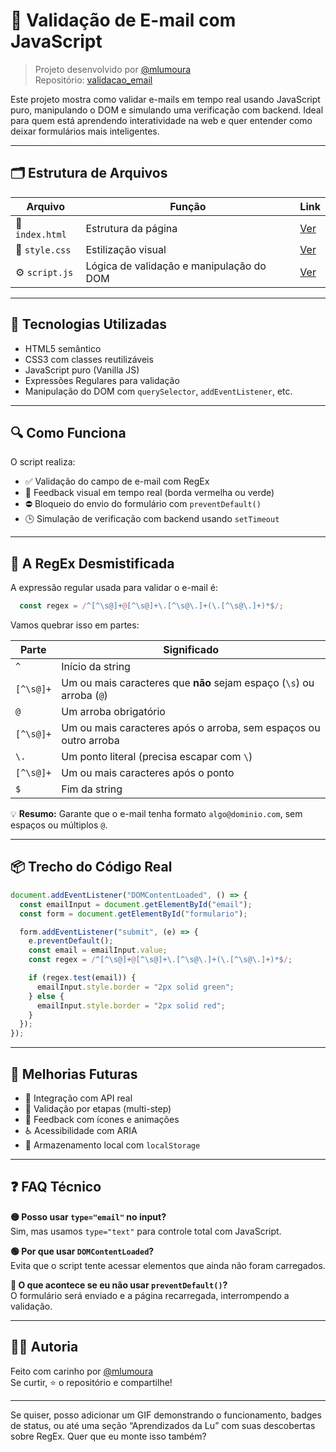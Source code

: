 # 📧 Validação de E-mail com JavaScript

> Projeto desenvolvido por [@mlumoura](https://github.com/mlumoura)  
> Repositório: [validacao_email](https://github.com/mlumoura/validacao_email)

Este projeto mostra como validar e-mails em tempo real usando JavaScript puro, manipulando o DOM e simulando uma verificação com backend. Ideal para quem está aprendendo interatividade na web e quer entender como deixar formulários mais inteligentes.

---

## 🗂️ Estrutura de Arquivos

| Arquivo        | Função                                      | Link |
|----------------|---------------------------------------------|------|
| 📄 `index.html` | Estrutura da página                         | [Ver](https://github.com/mlumoura/validacao_email/blob/main/index.html) |
| 🎨 `style.css`  | Estilização visual                          | [Ver](https://github.com/mlumoura/validacao_email/blob/main/style.css) |
| ⚙️ `script.js`  | Lógica de validação e manipulação do DOM    | [Ver](https://github.com/mlumoura/validacao_email/blob/main/script.js) |

---

## 🧠 Tecnologias Utilizadas

- HTML5 semântico  
- CSS3 com classes reutilizáveis  
- JavaScript puro (Vanilla JS)  
- Expressões Regulares para validação  
- Manipulação do DOM com `querySelector`, `addEventListener`, etc.

---

## 🔍 Como Funciona

O script realiza:

- ✅ Validação do campo de e-mail com RegEx  
- 🔄 Feedback visual em tempo real (borda vermelha ou verde)  
- ⛔ Bloqueio do envio do formulário com `preventDefault()`  
- 🕒 Simulação de verificação com backend usando `setTimeout`

---

## 🧪 A RegEx Desmistificada

A expressão regular usada para validar o e-mail é:

```js
  const regex = /^[^\s@]+@[^\s@]+\.[^\s@\.]+(\.[^\s@\.]+)*$/;
```

Vamos quebrar isso em partes:

| Parte             | Significado                                                                 |
|------------------|------------------------------------------------------------------------------|
| `^`              | Início da string                                                             |
| `[^\s@]+`        | Um ou mais caracteres que **não** sejam espaço (`\s`) ou arroba (`@`)        |
| `@`              | Um arroba obrigatório                                                        |
| `[^\s@]+`        | Um ou mais caracteres após o arroba, sem espaços ou outro arroba             |
| `\.`             | Um ponto literal (precisa escapar com `\`)                                  |
| `[^\s@]+`        | Um ou mais caracteres após o ponto                                           |
| `$`              | Fim da string                                                                |

💡 **Resumo:** Garante que o e-mail tenha formato `algo@dominio.com`, sem espaços ou múltiplos `@`.

---

## 📦 Trecho do Código Real

```js
document.addEventListener("DOMContentLoaded", () => {
  const emailInput = document.getElementById("email");
  const form = document.getElementById("formulario");

  form.addEventListener("submit", (e) => {
    e.preventDefault();
    const email = emailInput.value;
    const regex = /^[^\s@]+@[^\s@]+\.[^\s@\.]+(\.[^\s@\.]+)*$/;

    if (regex.test(email)) {
      emailInput.style.border = "2px solid green";
    } else {
      emailInput.style.border = "2px solid red";
    }
  });
});
```

---

## 🚀 Melhorias Futuras

- 🔗 Integração com API real  
- 🧩 Validação por etapas (multi-step)  
- 🧠 Feedback com ícones e animações  
- ♿ Acessibilidade com ARIA  
- 💾 Armazenamento local com `localStorage`

---

## ❓ FAQ Técnico

**🟡 Posso usar `type="email"` no input?**  
Sim, mas usamos `type="text"` para controle total com JavaScript.

**🟢 Por que usar `DOMContentLoaded`?**  
Evita que o script tente acessar elementos que ainda não foram carregados.

**🔴 O que acontece se eu não usar `preventDefault()`?**  
O formulário será enviado e a página recarregada, interrompendo a validação.

---

## 👩‍💻 Autoria

Feito com carinho por [@mlumoura](https://github.com/mlumoura)  
Se curtir, ⭐ o repositório e compartilhe!

---

Se quiser, posso adicionar um GIF demonstrando o funcionamento, badges de status, ou até uma seção “Aprendizados da Lu” com suas descobertas sobre RegEx. Quer que eu monte isso também?
